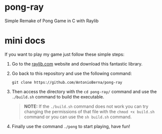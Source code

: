 # pong-ray

Simple Remake of Pong Game in C with Raylib

# mini docs

If you want to play my game just follow these simple steps:

1. Go to the [raylib.com](https://www.raylib.com/index.html) website and download this fantastic library.

2. Go back to this repository and use the following command:
    
    ```
    git clone https://github.com/AntonioBerna/pong-ray
    ```

3. Then access the directory with the `cd pong-ray/` command and use the `./build.sh` command to build the executable.

    >**NOTE:** If the `./build.sh` command does not work you can try changing the permissions of that file with the `chmod +x build.sh` command or you can use the `sh build.sh` command.

4. Finally use the command `./pong` to start playing, have fun!
